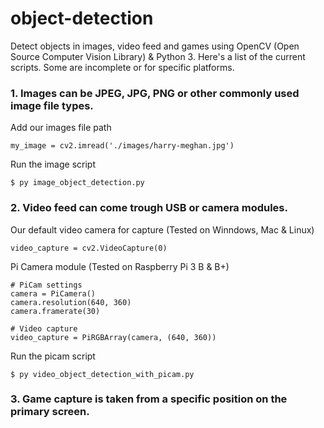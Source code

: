# object-detection

Detect objects in images, video feed and games using OpenCV (Open Source Computer Vision Library) & Python 3. Here's a list of the current scripts. Some are incomplete or for specific platforms.

### 1. Images can be JPEG, JPG, PNG or other commonly used image file types.

Add our images file path
```
my_image = cv2.imread('./images/harry-meghan.jpg')
```
Run the image script 

```
$ py image_object_detection.py
```
### 2. Video feed can come trough USB or camera modules. 

Our default video camera for capture (Tested on Winndows, Mac & Linux)
```
video_capture = cv2.VideoCapture(0)
```
Pi Camera module (Tested on Raspberry Pi 3 B & B+)
```
# PiCam settings
camera = PiCamera()
camera.resolution(640, 360)
camera.framerate(30)

# Video capture
video_capture = PiRGBArray(camera, (640, 360))
```
Run the picam script 

```
$ py video_object_detection_with_picam.py
```

### 3. Game capture is taken from a specific position on the primary screen.
